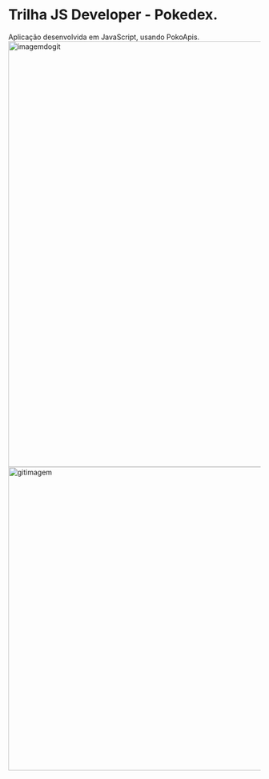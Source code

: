 # Trilha JS Developer - Pokedex.
Aplicação desenvolvida em JavaScript, usando PokoApis.
<img width="850" alt="imagemdogit" src="https://user-images.githubusercontent.com/98822839/198352284-b100e92b-cbc4-41c9-8c9a-a204ccad2cd2.PNG">
<img width="606" alt="gitimagem" src="https://user-images.githubusercontent.com/98822839/198352292-98fe10bc-3b1c-467f-902d-a3bc0690dae1.PNG">
